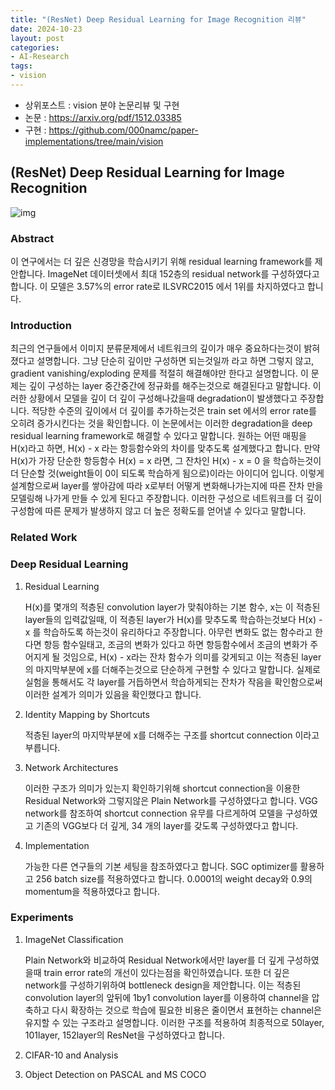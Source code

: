 ```yaml
---
title: "(ResNet) Deep Residual Learning for Image Recognition 리뷰"
date: 2024-10-23
layout: post
categories: 
- AI-Research
tags: 
- vision
---
```


-   상위포스트 : vision 분야 논문리뷰 및 구현
-   논문 : <https://arxiv.org/pdf/1512.03385>
-   구현 : <https://github.com/000namc/paper-implementations/tree/main/vision>


<a id="orge4c3477"></a>

## (ResNet) Deep Residual Learning for Image Recognition

![img](http://39.115.110.177:40000/nginx/blog/resnet/figure1.jpeg)


<a id="org8c73824"></a>

### Abstract

이 연구에서는 더 깊은 신경망을 학습시키기 위해 residual learning framework를 제안합니다. ImageNet 데이터셋에서 최대 152층의 residual network를 구성하였다고 합니다. 이 모델은 3.57%의 error rate로 ILSVRC2015 에서 1위를 차지하였다고 합니다. 


<a id="orgaa6a3b7"></a>

### Introduction

최근의 연구들에서 이미지 분류문제에서 네트워크의 깊이가 매우 중요하다는것이 밝혀 졌다고 설명합니다. 그냥 단순히 깊이만 구성하면 되는것일까 라고 하면 그렇지 않고, gradient vanishing/exploding 문제를 적절히 해결해야만 한다고 설명합니다. 이 문제는 깊이 구성하는 layer 중간중간에 정규화를 해주는것으로 해결된다고 말합니다. 이러한 상황에서 모델을 깊이 더 깊이 구성해나갔을때 degradation이 발생했다고 주장합니다. 적당한 수준의 깊이에서 더 깊이를 추가하는것은 train set 에서의 error rate를 오히려 증가시킨다는 것을 확인합니다. 이 논문에서는 이러한 degradation을 deep residual learning framework로 해결할 수 있다고 말합니다. 원하는 어떤 매핑을 H(x)라고 하면, H(x) - x 라는 항등함수와의 차이를 맞추도록 설계했다고 합니다. 만약 H(x)가 가장 단순한 항등함수 H(x) = x 라면, 그 잔차인 H(x) - x = 0 을 학습하는것이 더 단순할 것(weight들이 0이 되도록 학습하게 됨으로)이라는 아이디어 입니다. 이렇게 설계함으로써 layer를 쌓아감에 따라 x로부터 어떻게 변화해나가는지에 따른 잔차 만을 모델링해 나가게 만들 수 있게 된다고 주장합니다. 이러한 구성으로 네트워크를 더 깊이 구성함에 따른 문제가 발생하지 않고 더 높은 정확도를 얻어낼 수 있다고 말합니다.  


<a id="org4e5dc7a"></a>

### Related Work


<a id="orge65516c"></a>

### Deep Residual Learning

1.  Residual Learning

    H(x)를 몇개의 적층된 convolution layer가 맞춰야하는 기본 함수, x는 이 적층된 layer들의 입력값일때, 이 적층된 layer가 H(x)를 맞추도록 학습하는것보다 H(x) - x 를 학습하도록 하는것이 유리하다고 주장합니다. 아무런 변화도 없는 함수라고 한다면 항등 함수일태고, 조금의 변화가 있다고 하면 항등함수에서 조금의 변화가 주어지게 될 것임으로, H(x) - x라는 잔차 함수가 의미를 갖게되고 이는 적층된 layer의 마지막부분에 x를 더해주는것으로 단순하게 구현할 수 있다고 말합니다. 실제로 실험을 통해서도 각 layer를 거듭하면서 학습하게되는 잔차가 작음을 확인함으로써 이러한 설계가 의미가 있음을 확인했다고 합니다. 

2.  Identity Mapping by Shortcuts

    적층된 layer의 마지막부분에 x를 더해주는 구조를 shortcut connection 이라고 부릅니다. 

3.  Network Architectures

    이러한 구조가 의미가 있는지 확인하기위해 shortcut connection을 이용한 Residual Network와 그렇지않은 Plain Network를 구성하였다고 합니다. VGG network를 참조하여 shortcut connection 유무를 다르게하여 모델을 구성하였고 기존의 VGG보다 더 깊게, 34 개의 layer를 갖도록 구성하였다고 합니다. 

4.  Implementation

    가능한 다른 연구들의 기본 세팅을 참조하였다고 합니다. SGC optimizer를 활용하고 256 batch size를 적용하였다고 합니다. 0.0001의 weight decay와 0.9의 momentum을 적용하였다고 합니다. 


<a id="org848b666"></a>

### Experiments

1.  ImageNet Classification

    Plain Network와 비교하여 Residual Network에서만 layer를 더 깊게 구성하였을때 train error rate의 개선이 있다는점을 확인하였습니다. 또한 더 깊은 network를 구성하기위하여 bottleneck design을 제안합니다. 이는 적층된 convolution layer의 앞뒤에 1by1 convolution layer를 이용하여 channel을 압축하고 다시 확장하는 것으로 학습에 필요한 비용은 줄이면서 표현하는 channel은 유지할 수 있는 구조라고 설명합니다. 이러한 구조를 적용하여 최종적으로 50layer, 101layer, 152layer의 ResNet을 구성하였다고 합니다. 

2.  CIFAR-10 and Analysis

3.  Object Detection on PASCAL and MS COCO
